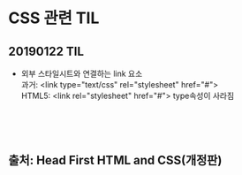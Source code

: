# CSS 관련 TIL
## 20190122 TIL
* 외부 스타일시트와 연결하는 link 요소 <br>
  과거: \<link type="text/css" rel="stylesheet" href="#"> <br>
  HTML5: \<link rel="stylesheet" href="#"> type속성이 사라짐
  
  
  
  
  
  
<p><br>
<p><br>
  
  
<h2>출처: Head First HTML and CSS(개정판)</h2>
